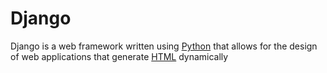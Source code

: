 # Django

Django is a web framework written using [Python](/wiki/Python) that allows for the design of web applications that generate [HTML](/wiki/HTML) dynamically